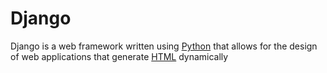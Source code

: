 # Django

Django is a web framework written using [Python](/wiki/Python) that allows for the design of web applications that generate [HTML](/wiki/HTML) dynamically